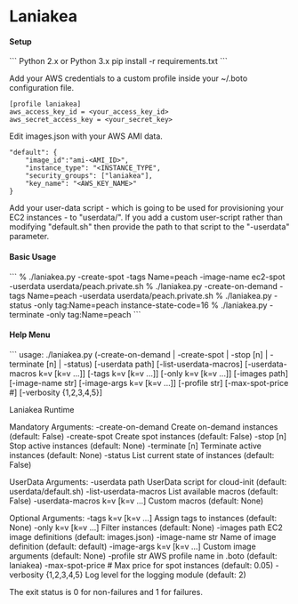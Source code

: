 Laniakea
========

<h4>Setup</h4>
```
Python 2.x or Python 3.x
pip install -r requirements.txt
```

Add your AWS credentials to a custom profile inside your ~/.boto configuration file.
```
[profile laniakea]
aws_access_key_id = <your_access_key_id>
aws_secret_access_key = <your_secret_key>
```

Edit images.json with your AWS AMI data.
```
"default": {
    "image_id":"ami-<AMI_ID>",
	"instance_type": "<INSTANCE_TYPE",
	"security_groups": ["laniakea"],
	"key_name": "<AWS_KEY_NAME>"
}
```

Add your user-data script - which is going to be used for provisioning your EC2 instances - to "userdata/".
If you add a custom user-script rather than modifying "default.sh" then provide the path to that script to the "-userdata" parameter.

<h4>Basic Usage</h4>
```
% ./laniakea.py -create-spot -tags Name=peach -image-name ec2-spot -userdata userdata/peach.private.sh
% ./laniakea.py -create-on-demand -tags Name=peach -userdata userdata/peach.private.sh
% ./laniakea.py -status -only tag:Name=peach instance-state-code=16
% ./laniakea.py -terminate -only tag:Name=peach
```

<h4>Help Menu</h4>
```
usage: ./laniakea.py
                     (-create-on-demand | -create-spot | -stop [n] | -terminate [n] | -status)
                     [-userdata path] [-list-userdata-macros]
                     [-userdata-macros k=v [k=v ...]] [-tags k=v [k=v ...]]
                     [-only k=v [k=v ...]] [-images path] [-image-name str]
                     [-image-args k=v [k=v ...]] [-profile str]
                     [-max-spot-price #] [-verbosity {1,2,3,4,5}]

Laniakea Runtime

Mandatory Arguments:
  -create-on-demand     Create on-demand instances (default: False)
  -create-spot          Create spot instances (default: False)
  -stop [n]             Stop active instances (default: None)
  -terminate [n]        Terminate active instances (default: None)
  -status               List current state of instances (default: False)

UserData Arguments:
  -userdata path        UserData script for cloud-init (default:
                        userdata/default.sh)
  -list-userdata-macros
                        List available macros (default: False)
  -userdata-macros k=v [k=v ...]
                        Custom macros (default: None)

Optional Arguments:
  -tags k=v [k=v ...]   Assign tags to instances (default: None)
  -only k=v [k=v ...]   Filter instances (default: None)
  -images path          EC2 image definitions (default: images.json)
  -image-name str       Name of image definition (default: default)
  -image-args k=v [k=v ...]
                        Custom image arguments (default: None)
  -profile str          AWS profile name in .boto (default: laniakea)
  -max-spot-price #     Max price for spot instances (default: 0.05)
  -verbosity {1,2,3,4,5}
                        Log level for the logging module (default: 2)

The exit status is 0 for non-failures and 1 for failures.
```
